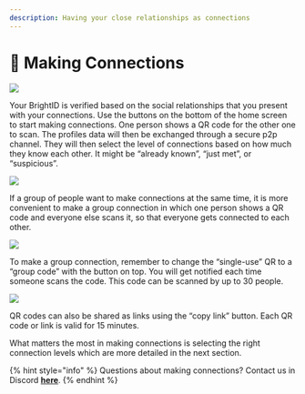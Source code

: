 ```yaml
---
description: Having your close relationships as connections
---
```


# 🤝 Making Connections

![](<../.gitbook/assets/making Connection\_P1.png>)

Your BrightID is verified based on the social relationships that you present with your connections. Use the buttons on the bottom of the home screen to start making connections. One person shows a QR code for the other one to scan. The profiles data will then be exchanged through a secure p2p channel. They will then select the level of connections based on how much they know each other. It might be “already known”, “just met”, or “suspicious”.

![](<../.gitbook/assets/Making connection\_P2 (2).png>)

If a group of people want to make connections at the same time, it is more convenient to make a group connection in which one person shows a QR code and everyone else scans it, so that everyone gets connected to each other.

![](<../.gitbook/assets/Making connection\_P3 (2).png>)

To make a group connection, remember to change the “single-use” QR to a “group code” with the button on top. You will get notified each time someone scans the code. This code can be scanned by up to 30 people.

![](<../.gitbook/assets/Making connection\_P4.png>)

QR codes can also be shared as links using the “copy link” button. Each QR code or link is valid for 15 minutes.

What matters the most in making connections is selecting the right connection levels which are more detailed in the next section.

{% hint style="info" %}
Questions about making connections? Contact us in Discord [**here**](https://discord.gg/nTtuB2M).
{% endhint %}
